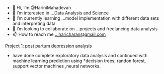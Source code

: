 - 👋 Hi, I’m @HariniMahadevan
- 👀 I’m interested in ...Data Analysis and Science 
- 🌱 I’m currently learning ...model implementation with different data sets and interpreting data
- 💞️ I’m looking to collaborate on ...projects and freelancing data analysis
- 📫 How to reach me ...haricharan@gmail.com


[Project 1: post partum depression analysis](https://www.kaggle.com/code/harinimahadevan/post-partum-depression-analysis)
* have done complete exploratory data analysis and continued with machine learning prediction using
*decision trees, randon forest, support vector machines ,neural networks.

<!---
HariniMahadevan/HariniMahadevan is a ✨ special ✨ repository because its `README.md` (this file) appears on your GitHub profile.
You can click the Preview link to take a look at your changes.
--->

